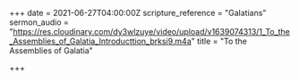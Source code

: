 +++
date = 2021-06-27T04:00:00Z
scripture_reference = "Galatians"
sermon_audio = "https://res.cloudinary.com/dy3wlzuye/video/upload/v1639074313/1_To_the_Assemblies_of_Galatia_Introducttion_brksi9.m4a"
title = "To the Assemblies of Galatia"

+++
